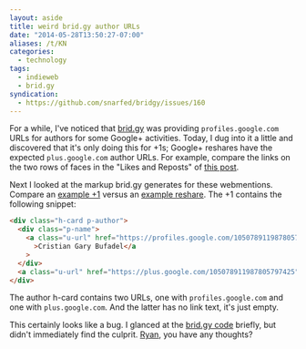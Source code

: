 ```yaml
---
layout: aside
title: weird brid.gy author URLs
date: "2014-05-28T13:50:27-07:00"
aliases: /t/KN
categories:
  - technology
tags:
  - indieweb
  - brid.gy
syndication:
  - https://github.com/snarfed/bridgy/issues/160
---
```


For a while, I've noticed that [brid.gy][] was providing `profiles.google.com` URLs for authors for some Google+
activities. Today, I dug into it a little and discovered that it's only doing this for +1s; Google+ reshares have the
expected `plus.google.com` author URLs. For example, compare the links on the two rows of faces in the "Likes and
Reposts" of [this post][].

Next I looked at the markup brid.gy generates for these webmentions. Compare an [example +1][] versus an [example
reshare][]. The +1 contains the following snippet:

```html
<div class="h-card p-author">
  <div class="p-name">
    <a class="u-url" href="https://profiles.google.com/105078911987805797425"
      >Cristian Gary Bufadel</a
    >
  </div>
  <a class="u-url" href="https://plus.google.com/105078911987805797425"></a>
</div>
```

The author h-card contains two URLs, one with `profiles.google.com` and one with `plus.google.com`. And the latter has
no link text, it's just empty.

This certainly looks like a bug. I glanced at the [brid.gy code][] briefly, but didn't immediately find the culprit.
[Ryan][], you have any thoughts?

[brid.gy]: https://www.brid.gy/
[this post]: /2014/05/go-rest-apis-and-pointers#webmentions
[example +1]: https://brid-gy.appspot.com/like/googleplus/111832530347449196055/z13btbeotxa1xlagq04cjrvwdoeagrwasvc0k/105078911987805797425
[example reshare]: https://brid-gy.appspot.com/repost/googleplus/111832530347449196055/z12fcrxzklu1vrctk23xyz2h2ln5z1qau04/103038387682807517504
[brid.gy code]: https://github.com/snarfed/bridgy
[Ryan]: https://snarfed.org/
